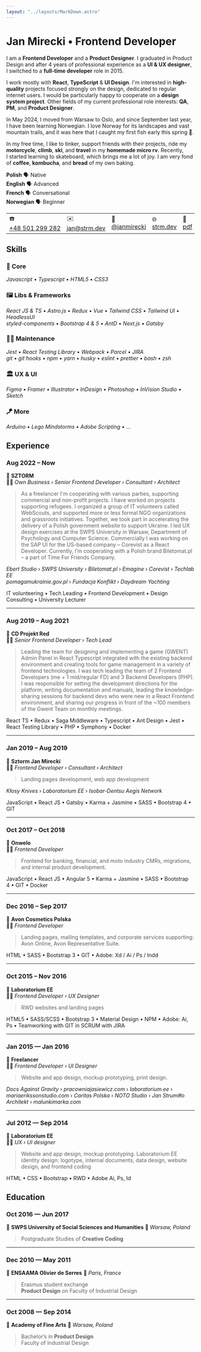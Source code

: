 ```yaml
---
layout: "../layouts/MarkDown.astro"
---
```


# Jan&nbsp;Mirecki • Frontend&nbsp;Developer

I am a&nbsp;**Frontend Developer** and a&nbsp;**Product Designer**. I&nbsp;graduated in Product Design and after 4&nbsp;years of professional experience as a&nbsp;**UI & UX designer**, I&nbsp;switched to a&nbsp;**full-time developer** role in 2015.

I work mostly with **React**, **TypeScript** & **UI Design**. I'm interested in **high-quality** projects focused strongly on the design, dedicated to regular internet users. I&nbsp;would be particularly happy to cooperate on a&nbsp;**design system project**. Other fields of my current professional role interests: **QA**, **PM**, and **Product Designer**.

In May 2024, I&nbsp;moved from Warsaw to Oslo, and since September last year, I&nbsp;have been learning Norwegian. I&nbsp;love Norway for its landscapes and vast mountain trails, and it was here that I&nbsp;caught my first fish early this spring 🎣.

In my free time, I&nbsp;like to tinker, support friends with their projects, ride my **motorcycle**, **climb**, **ski**, and **travel** in my **homemade micro rv**. Recently, I&nbsp;started learning to skateboard, which brings me a&nbsp;lot of joy. I&nbsp;am very fond of **coffee**, **kombucha**, and **bread** of my own baking.

**Polish** 🗣️ Native  
**English** 🗣️ Advanced  
**French** 🗣️ Conversational  
**Norwegian** 🗣️ Beginner


|   |   |   |   |   |
| - | - | - | - | - |
|☎️ <a href="tel:+48 501 299 282">+48&nbsp;501&nbsp;299&nbsp;282</a>| ✉️ [jan@strm.dev](mailto:jan@strm.dev)| 💼 [@janmirecki](https://www.linkedin.com/in/janmirecki/)| 🌐 [strm.dev](/)| 💾 [pdf](/CV-JanMirecki-FrontendDeveloper.pdf) |


## Skills

### 🪩 Core
*Javascript* • *Typescript* • *HTML5* • *CSS3*

### 🖼️ Libs & Frameworks
*React JS & TS* • *Astro.js* • *Redux* • *Vue* • *Tailwind CSS* • *Tailwind UI* • *HeadlessUI*  
*styled-components* • *Bootstrap 4&nbsp;& 5* • *AntD* • *Next.js* • *Gatsby*

### 👨‍🔧 Maintenance
*Jest* • *React Testing Library* • *Webpack* • *Parcel* • *JIRA*  
*git* • *git hooks* • *npm* • *yarn* • *husky* • *eslint* • *prettier* • *bash* • *zsh*  

### 🏛️ UX & UI
*Figma* • *Framer* • *Illustrator* • *InDesign* • *Photoshop* • *InVision Studio* • *Sketch*

### 🪁 More
*Arduino* • *Lego Mindstorms* • *Adobe Scripting* • ...

<div class="pagebreak"> </div>

## Experience

### Aug 2022 – Now  
🏢 **SZTORM**  
👨‍💻 *Own Business › Senior Frontend Developer › Consultant › Architect*

> As a&nbsp;freelancer I'm cooperating with various parties, supporting commercial and non-profit projects. I&nbsp;have worked on projects supporting refugees. I&nbsp;organized a&nbsp;group of IT volunteers called WebScouts, and supported more or less formal NGO organizations and grassroots initiatives. Together, we took part in accelerating the delivery of a&nbsp;Polish government website to support Ukraine. I&nbsp;led UX design exercises at the SWPS University in Warsaw, Department of Psychology and Computer Science. Commercially I&nbsp;was working on the SAP UI for the US-based company – Corevist as a&nbsp;React Developer. Currently, I’m cooperating with a&nbsp;Polish brand Biletomat.pl – a&nbsp;part of Time For Friends Company.

*Ebert Studio* › *SWPS University* › *Biletomat.pl* › *Emagine* › *Corevist* › *Techlab EE*  
*pomagamukrainie.gov.pl* › *Fundacja Konflikt* › *Daydream Yachting*

IT volunteering • Tech Leading • Frontend Development • Design Consulting • University Lecturer

---

### Aug 2019 – Aug 2021  
🏢 **CD Projekt Red**  
👨‍💻 *Senior Frontend Developer › Tech Lead*

> Leading the team for designing and implementing a&nbsp;game (GWENT) Admin Panel in React Typescript integrated with the existing backend environment and creating tools for game management in a&nbsp;variety of frontend technologies. I&nbsp;was tech leading the team of 2&nbsp;Frontend Developers (me + 1&nbsp;mid/regular FD) and 3&nbsp;Backend Developers (PHP). I&nbsp;was responsible for setting the development directions for the platform, writing documentation and manuals, leading the knowledge-sharing sessions for backend devs who were new in a&nbsp;React Frontend environment, and sharing our progress in front of the ~100 members of the Gwent Team on monthly meetings.

React TS • Redux • Saga Middleware • Typescript • Ant Design • Jest • React Testing Library • PHP • Symphony • Docker

---
### Jan 2019 – Aug 2019  
🏢 **Sztorm Jan Mirecki**  
👨‍💻 *Frontend Developer › Consultant › Architect*

> Landing pages development, web app development

*Kłosy Knives* › *Laboratorium EE* › *Isobar-Dentsu Aegis Network*

JavaScript • React JS • Gatsby • Karma + Jasmine • SASS • Bootstrap 4&nbsp;• GIT

---
### Oct 2017 – Oct 2018  
🏢 **Onwelo**  
👨‍💻 *Frontend Developer*

> Frontend for banking, financial, and moto industry CMRs, migrations, and internal product development.

JavaScript • React JS • Angular 5&nbsp;• Karma + Jasmine • SASS • Bootstrap 4&nbsp;• GIT • Docker

<div class="pagebreak"> </div>

---
### Dec 2016 – Sep 2017  
🏢 **Avon Cosmetics Polska**  
👨‍💻 *Frontend Developer*

> Landing pages, mailing templates, and corporate services supporting: Avon Online, Avon Representative Suite.

HTML • SASS • Bootstrap 3&nbsp;• GIT • Adobe: Xd / Ai / Ps / Indd

---
### Oct 2015 – Nov 2016  
🏢 **Laboratorium EE**  
👨‍💻 *Frontend Developer › UX Designer*

> RWD websites and landing pages

HTML5 • SASS/SCSS • Bootstrap 3&nbsp;• Material Design • NPM • Adobe: Ai, Ps • Teamworking with GIT in SCRUM with JIRA

---
### Jan 2015 — Jan 2016  
🏢 **Freelancer**  
👨‍💻 *Frontend Developer › UI Designer*

> Website and app design, mockup prototyping, print design.

*Docs Against Gravity* › *pracowniajasiewicz.com* › *laboratorium.ee* › *mariaerikssonstudio.com* › *Caritas Polska* › *NOTO Studio* › *Jan Strumiłło Architekt* › *malunkimarka.com*

---
### Jul 2012 — Sep 2014  
🏢 **Laboratorium EE**  
👨‍💻 *UX › UI designer*

> Website and app design, mockup prototyping. Laboratorium EE identity design: logotype, internal documents, data design, website design, and frontend coding

HTML • CSS • Bootstrap • RWD • Adobe Ai, Ps, Id

## Education

### Oct 2016 — Jun 2017  
🏫 **SWPS University of Social Sciences and Humanities** 📍 *Warsaw, Poland*

> Postgraduate Studies of **Creative Coding**

---
### Dec 2010 — May 2011  
🏫 **ENSAAMA Olivier de Serres** 📍 *Paris, France*

> Erasmus student exchange  
  **Product Design** on Faculty of Industrial Design

---
### Oct 2008 — Sep 2014  
🏫 **Academy of Fine Arts** 📍 *Warsaw, Poland*

> Bachelor’s in **Product Design**  
  Faculty of Industrial Design
  